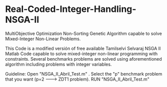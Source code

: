 # Real-Coded-Integer-Handling-NSGA-II
MultiObjective Optimization Non-Sorting Genetic Algorithm capable to solve Mixed-Integer Non-Linear Problems.

This Code is a modified versión of free available Tamilselvi Selvaraj NSGA II Matlab Code capable to solve mixed-integer non-linear programming with constraints. Several benchmarks problems are solved using aforementioned algorithm including problems with integer variables.

Guideline:
Open "NSGA_II_Abril_Test.m" .
Select the "p" benchmark problem that you want (p=2 ---> ZDT1 problem).
RUN "NSGA_II_Abril_Test.m"
